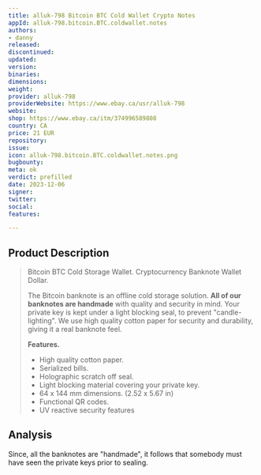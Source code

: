 ```yaml
---
title: alluk-798 Bitcoin BTC Cold Wallet Crypto Notes
appId: alluk-798.bitcoin.BTC.coldwallet.notes
authors:
- danny
released: 
discontinued: 
updated: 
version: 
binaries: 
dimensions: 
weight: 
provider: alluk-798
providerWebsite: https://www.ebay.ca/usr/alluk-798
website: 
shop: https://www.ebay.ca/itm/374996589808
country: CA
price: 21 EUR
repository: 
issue: 
icon: alluk-798.bitcoin.BTC.coldwallet.notes.png
bugbounty: 
meta: ok
verdict: prefilled
date: 2023-12-06
signer: 
twitter: 
social: 
features: 

---
```


## Product Description

  > Bitcoin BTC Cold Storage Wallet. Cryptocurrency Banknote Wallet Dollar.
  >
  > The Bitcoin banknote is an offline cold storage solution. **All of our banknotes are handmade** with quality and security in mind. Your private key is kept under a light blocking seal, to prevent "candle-lighting". We use high quality cotton paper for security and durability, giving it a real banknote feel. 
  >
  > **Features.**
  > 
  > - High quality cotton paper.
  > - Serialized bills.
  > - Holographic scratch off seal.
  > - Light blocking material covering your private key.
  > - 64 x 144 mm dimensions. (2.52 x 5.67 in)
  > - Functional QR codes.
  > - UV reactive security features

## Analysis 

Since, all the banknotes are "handmade", it follows that somebody must have seen the private keys prior to sealing. 
